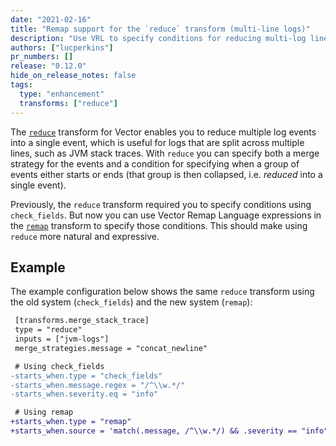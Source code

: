```yaml
---
date: "2021-02-16"
title: "Remap support for the `reduce` transform (multi-line logs)"
description: "Use VRL to specify conditions for reducing multi-log lines into a single log event"
authors: ["lucperkins"]
pr_numbers: []
release: "0.12.0"
hide_on_release_notes: false
tags:
  type: "enhancement"
  transforms: ["reduce"]
---
```


The [`reduce`][reduce] transform for Vector enables you to reduce multiple log
events into a single event, which is useful for logs that are split across
multiple lines, such as JVM stack traces. With `reduce` you can specify both a
merge strategy for the events and a condition for specifying when a group of
events either starts or ends (that group is then collapsed, i.e. *reduced* into
a single event).

Previously, the `reduce` transform required you to specify conditions using
`check_fields`. But now you can use Vector Remap Language expressions in the
[`remap`][remap] transform to specify those conditions. This should make using
`reduce` more natural and expressive.

## Example

The example configuration below shows the same `reduce` transform using the old
system (`check_fields`) and the new system (`remap`):

```diff
 [transforms.merge_stack_trace]
 type = "reduce"
 inputs = ["jvm-logs"]
 merge_strategies.message = "concat_newline"

 # Using check_fields
-starts_when.type = "check_fields"
-starts_when.message.regex = "/^\\w.*/"
-starts_when.severity.eq = "info"

 # Using remap
+starts_when.type = "remap"
+starts_when.source = 'match(.message, /^\\w.*/) && .severity == "info"'
```

[reduce]: https://vector.dev/docs/reference/transforms/reduce
[remap]: https://vector.dev/docs/reference/transforms/remap
